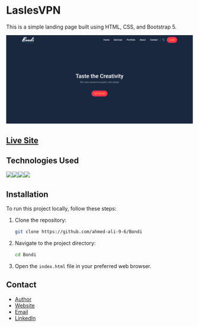 # LaslesVPN

This is a simple landing page built using HTML, CSS, and Bootstrap 5.

<img src="./imgs/Bondi.png" alt="Bondi image">

## [Live Site](https://ahmed-ali-9-6.github.io/Bondi/)

## Technologies Used

<img src="https://img.icons8.com/color/48/000000/html.png"/><img src="https://img.icons8.com/color/48/000000/css.png"/><img src="https://img.icons8.com/color/48/000000/bootstrap.png"/><img src="https://img.icons8.com/color/48/000000/psd.png">

## Installation

To run this project locally, follow these steps:

1. Clone the repository:

   ```bash
   git clone https://github.com/ahmed-ali-9-6/Bondi
   ```

2. Navigate to the project directory:

   ```bash
   cd Bondi
   ```

3. Open the `index.html` file in your preferred web browser.

## Contact

- [Author](https://github.com/ahmed-ali-9-6)
- [Website](https://ahmed-ali-9-6.github.io/My-Portfolio/)
- [Email](mailto:ahmed.ali.hassan108@gmail.com)
- [LinkedIn](https://www.linkedin.com/in/ahmed-ali-993011215/)
